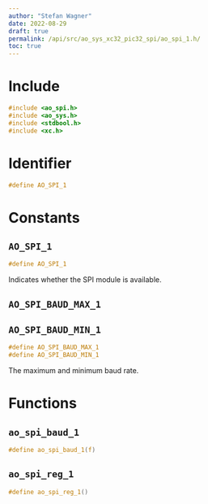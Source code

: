 ```yaml
---
author: "Stefan Wagner"
date: 2022-08-29
draft: true
permalink: /api/src/ao_sys_xc32_pic32_spi/ao_spi_1.h/
toc: true
---
```


# Include

```c
#include <ao_spi.h>
#include <ao_sys.h>
#include <stdbool.h>
#include <xc.h>
```

# Identifier

```c
#define AO_SPI_1
```

# Constants

## `AO_SPI_1`

```c
#define AO_SPI_1
```

Indicates whether the SPI module is available.

## `AO_SPI_BAUD_MAX_1`
## `AO_SPI_BAUD_MIN_1`

```c
#define AO_SPI_BAUD_MAX_1
#define AO_SPI_BAUD_MIN_1
```

The maximum and minimum baud rate.

# Functions

## `ao_spi_baud_1`

```c
#define ao_spi_baud_1(f)
```

## `ao_spi_reg_1`

```c
#define ao_spi_reg_1()
```
